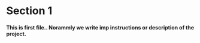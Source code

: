 # Section 1
#### This is first file.. Norammly we write imp instructions or description of the project.

